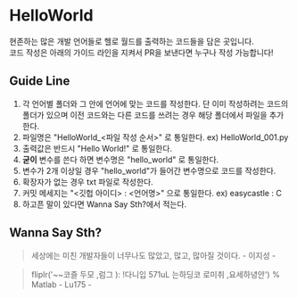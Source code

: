 # HelloWorld
 현존하는 많은 개발 언어들로 헬로 월드를 출력하는 코드들을 담은 곳입니다.  
 코드 작성은 아래의 가이드 라인을 지켜서 PR을 보낸다면 누구나 작성 가능합니다!

## Guide Line
1. 각 언어별 폴더와 그 안에 언어에 맞는 코드를 작성한다. 단 이미 작성하려는 코드의 폴더가 있으며 이전 코드와는 다른 코드를 쓰려는 경우 해당 폴더에서 파일을 추가한다.
2. 파일명은 "HelloWorld_<파일 작성 순서>" 로 통일한다. ex) HelloWorld_001.py
4. 출력값은 반드시 "Hello World!" 로 통일한다.
5. **굳이** 변수를 쓴다 하면 변수명은 "hello_world" 로 통일한다.
6. 변수가 2개 이상일 경우 "hello_world"가 들어간 변수명으로 코드를 작성한다.
7. 확장자가 없는 경우 txt 파일로 작성한다.
8. 커밋 메세지는 "<깃헙 아이디> : <언어명>" 으로 통일한다. ex) easycastle : C
9. 하고픈 말이 있다면 Wanna Say Sth?에서 적는다.

## Wanna Say Sth?
> 세상에는 미친 개발자들이 너무나도 많았고, 많고, 많아질 것이다. - 이지성 -  

> fliplr('~~코즐 두모 ,럼그 ): !다니입 571uL 는하딩코 로미취 ,요세하녕안')  % Matlab - Lu175 -  
